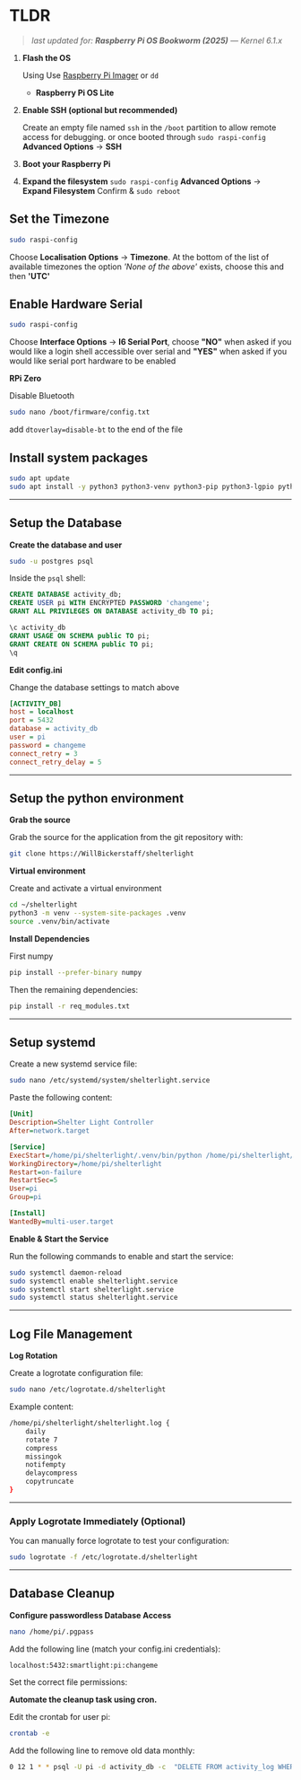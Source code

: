 # TLDR

> *last updated for: **Raspberry Pi OS Bookworm (2025)** — Kernel 6.1.x*

1.  **Flash the OS**

    Using  Use [Raspberry Pi Imager](https://www.raspberrypi.com/software/) or `dd`
    - **Raspberry Pi OS Lite**

2. **Enable SSH (optional but recommended)**

   Create an empty file named `ssh` in the `/boot` partition to allow remote access for debugging. or once booted through `sudo raspi-config` **Advanced Options** -> **SSH**

3.  **Boot your Raspberry Pi**

4.  **Expand the filesystem**
    `sudo raspi-config` **Advanced Options** -> **Expand Filesystem** Confirm & `sudo reboot`

## Set the Timezone

```bash
sudo raspi-config
```
Choose **Localisation Options** -> **Timezone**. At the bottom of the list of available timezones the option *'None of the above'* exists, choose this and then **'UTC'**

## Enable Hardware Serial
```bash
sudo raspi-config
```
Choose **Interface Options** -> **I6 Serial Port**, choose **"NO"** when asked if you would like a login shell accessible over serial and **"YES"** when asked if you would like serial port hardware to be enabled

**RPi Zero**

Disable Bluetooth

```bash
sudo nano /boot/firmware/config.txt
```

add `dtoverlay=disable-bt` to the end of the file

## Install system packages

```bash
sudo apt update
sudo apt install -y python3 python3-venv python3-pip python3-lgpio python3-dev libpq-dev postgresql libopenblas-dev build-essential git
```

---

## Setup the Database

**Create the database and user**
```bash
sudo -u postgres psql
```

Inside the `psql` shell:

```sql
CREATE DATABASE activity_db;
CREATE USER pi WITH ENCRYPTED PASSWORD 'changeme';
GRANT ALL PRIVILEGES ON DATABASE activity_db TO pi;

\c activity_db
GRANT USAGE ON SCHEMA public TO pi;
GRANT CREATE ON SCHEMA public TO pi;
\q
```

**Edit config.ini**

Change the database settings to match above

```ini
[ACTIVITY_DB]
host = localhost
port = 5432
database = activity_db
user = pi
password = changeme
connect_retry = 3
connect_retry_delay = 5
```

---

## Setup the python environment

**Grab the source**

Grab the source for the application from the git repository with:
```bash
git clone https://WillBickerstaff/shelterlight
```

**Virtual environment**

Create and activate a virtual environment

```bash
cd ~/shelterlight
python3 -m venv --system-site-packages .venv
source .venv/bin/activate
```

**Install Dependencies**

First numpy
```bash
pip install --prefer-binary numpy
```

Then the remaining dependencies:

```bash
pip install -r req_modules.txt
```

---

## Setup systemd

Create a new systemd service file:

```bash
sudo nano /etc/systemd/system/shelterlight.service
```

Paste the following content:

```ini
[Unit]
Description=Shelter Light Controller
After=network.target

[Service]
ExecStart=/home/pi/shelterlight/.venv/bin/python /home/pi/shelterlight/shelterlight.py
WorkingDirectory=/home/pi/shelterlight
Restart=on-failure
RestartSec=5
User=pi
Group=pi

[Install]
WantedBy=multi-user.target
```

**Enable & Start the Service**

Run the following commands to enable and start the service:

```bash
sudo systemctl daemon-reload
sudo systemctl enable shelterlight.service
sudo systemctl start shelterlight.service
sudo systemctl status shelterlight.service
```

---

## Log File Management

**Log Rotation**

Create a logrotate configuration file:

```bash
sudo nano /etc/logrotate.d/shelterlight
```

Example content:

```bash
/home/pi/shelterlight/shelterlight.log {
    daily
    rotate 7
    compress
    missingok
    notifempty
    delaycompress
    copytruncate
}
```
---

### Apply Logrotate Immediately (Optional)

You can manually force logrotate to test your configuration:

```bash
sudo logrotate -f /etc/logrotate.d/shelterlight
```

---

## Database Cleanup

**Configure passwordless Database Access**

```bash
nano /home/pi/.pgpass
```

Add the following line (match your config.ini credentials):

```
localhost:5432:smartlight:pi:changeme
```

Set the correct file permissions:

**Automate the cleanup task using cron.**

Edit the crontab for user pi:

```bash
crontab -e
```

Add the following line to remove old data monthly:

```bash
0 12 1 * * psql -U pi -d activity_db -c  "DELETE FROM activity_log WHERE timestamp < NOW() - INTERVAL '90 days'; DELETE FROM light_schedules WHERE date < NOW() - INTERVAL '180 days';"
```
